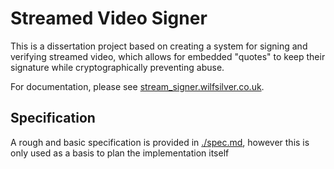 # Streamed Video Signer

This is a dissertation project based on creating a system for signing and
verifying streamed video, which allows for embedded "quotes" to keep their
signature while cryptographically preventing abuse.

For documentation, please see [stream_signer.wilfsilver.co.uk](https://stream_signer.wilfsilver.co.uk).

## Specification

A rough and basic specification is provided in [./spec.md](./spec.md),
however this is only used as a basis to plan the implementation itself
